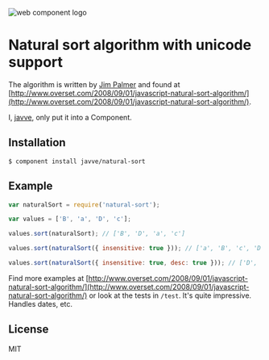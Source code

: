 ![web component logo](http://i49.tinypic.com/e7nj9v.png)

# Natural sort algorithm with unicode support

The algorithm is written by [Jim Palmer](http://www.linkedin.com/in/jimbob)
and found at [http://www.overset.com/2008/09/01/javascript-natural-sort-algorithm/](http://www.overset.com/2008/09/01/javascript-natural-sort-algorithm/).

I, [javve](http://github.com/javve), only put it into a Component.

## Installation

    $ component install javve/natural-sort

## Example

```js
var naturalSort = require('natural-sort');

var values = ['B', 'a', 'D', 'c'];

values.sort(naturalSort); // ['B', 'D', 'a', 'c']

values.sort(naturalSort({ insensitive: true })); // ['a', 'B', 'c', 'D']

values.sort(naturalSort({ insensitive: true, desc: true })); // ['D', 'c', 'B', 'a']

```

Find more examples at [http://www.overset.com/2008/09/01/javascript-natural-sort-algorithm/](http://www.overset.com/2008/09/01/javascript-natural-sort-algorithm/)
or look at the tests in `/test`. It's quite impressive. Handles dates, etc.

## License

MIT

